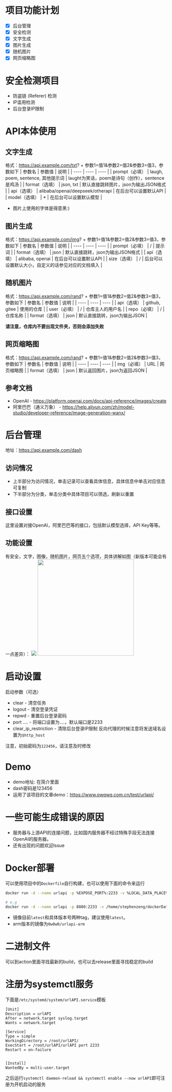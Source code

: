 # 项目功能计划
+ [x] 后台管理
+ [x] 安全检测
+ [x] 文字生成
+ [x] 图片生成
+ [x] 随机图片
+ [x] 网页缩略图

# 安全检测项目
+ 防盗链 (Referer) 检测
+ IP滥用检测
+ 后台登录IP限制

# API本体使用
## 文字生成
格式：https://api.example.com/txt? + 参数1=值1&参数2=值2&参数3=值3，参数如下
| 参数名 | 参数值 | 说明 |
| ---- | ---- | ---- |
| prompt（必填） | laugh, poem, sentence, 其他提示词 | laught为笑话，poem是诗句（创作），sentence是鸡汤 |
| format（选填） | json, txt | 默认直接跳转图片，json为输出JSON格式 |
| api（选填） | alibaba/openai/deepseek/otherapi | 在后台可以设置默认API |
| model（选填） | * | 在后台可以设置默认模型 |

+ 图片上使用的字体是得意黑:)

## 图片生成
格式：https://api.example.com/img? + 参数1=值1&参数2=值2&参数3=值3，参数如下
| 参数名 | 参数值 | 说明 |
| ---- | ---- | ---- |
| prompt（必填） | / | 提示词 |
| format（选填） | json | 默认直接跳转，json为输出JSON格式 |
| api（选填） | alibaba, openai | 在后台可以设置默认API |
| size（选填） | / | 后台可以设置默认大小，自定义的话参见对应的文档填入 |

## 随机图片
格式：https://api.example.com/rand? + 参数1=值1&参数2=值2&参数3=值3，参数如下
| 参数名 | 参数值 | 说明 |
| ---- | ---- | ---- |
| api（选填） | github, gitee | 使用的仓库 |
| user（必填） | / | 仓库主人的用户名 |
| repo（必填） | / | 仓库名称 |
| format（选填） | json | 默认直接跳转，json为输出JSON |

**请注意，仓库内不要出现文件夹，否则会添加失败**

## 网页缩略图
格式：https://api.example.com/rand? + 参数1=值1&参数2=值2&参数3=值3，参数如下
| 参数名 | 参数值 | 说明 |
| ---- | ---- | ---- |
| img（必填） | URL | 网页缩略图 |
| format（选填） | json | 默认返回图片，json为返回JSON |

## 参考文档
+ OpenAI - https://platform.openai.com/docs/api-reference/images/create
+ 阿里巴巴（通义万象） - https://help.aliyun.com/zh/model-studio/developer-reference/image-generation-wanx/

# 后台管理
地址：https://api.example.com/dash
## 访问情况
+ 上半部分为访问情况，单击记录可以查看具体信息，具体信息中单击对应信息可复制
+ 下半部分为分类，单击分类中具体项目可以筛选，刷新以重置

## 接口设置
这里设置对接OpenAI，阿里巴巴等的接口，包括默认模型选择，API Key等等。

## 功能设置
有安全，文字，图像，随机图片，网页五个选项，具体讲解如图（新版本可能会有一点差异）：
![](https://raw.githubusercontent.com/stephen-zeng/urlAPI/master/guide/1.png)
<img src="https://raw.githubusercontent.com/stephen-zeng/urlAPI/master/guide/2.png" width="300px"/>

# 启动设置
启动参数（可选）
+ clear - 清空任务
+ logout - 清空登录凭证
+ repwd - 重置后台登录密码
+ port .... - 将端口设置为....，默认端口是2233
+ clear_ip_restriction - 清除后台登录IP限制
反向代理的时候注意将发送域名设置为`$http_host`

注意，初始密码为`123456`，请注意及时修改

# Demo
+ demo地址: 在简介里面
+ dash密码是123456
+ 运用了该项目的文章demo：https://www.qwqwq.com.cn/test/urlapi/

# 一些可能生成错误的原因
+ 服务器与上游API的连接问题，比如国内服务器不经过特殊手段无法连接OpenAI的服务器。
+ 还有出现的问题欢迎Issue

# Docker部署

可以使用项目中的`Dockerfile`自行构建，也可以使用下面的命令来运行
```bash
docker run -d --name urlapi -p %EXPOSE_PORT%:2233 -v %LOCAL_DATA_PLACE%:/app/assets 0w0w0/urlapi:latest

# e.g
docker run -d --name urlapi -p 8080:2233 -v /home/stephenzeng/dockerData/urlAPI:/app/assets 0w0w0/urlapi:latest
```
+ 镜像目前`latest`和具体版本号两种tag，建议使用`latest`。
+ arm版本的镜像为`0w0w0/urlapi-arm`

# 二进制文件
可以到action里面寻找最新的build，也可以去release里面寻找稳定的build

# 注册为systemctl服务
下面是`/etc/systemd/system/urlAPI.service`模板
```
[Unit]
Description = urlAPI
After = network.target syslog.target
Wants = network.target

[Service]
Type = simple
WorkingDirectory = /root/urlAPI/
ExecStart = /root/urlAPI/urlAPI port 2233
Restart = on-failure


[Install]
WantedBy = multi-user.target
```
之后运行`systemctl daemon-reload && systemctl enable --now urlAPI`即可注册为开机启动的服务
